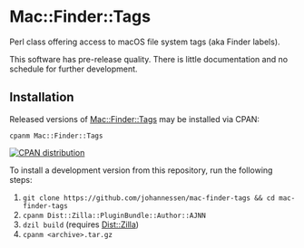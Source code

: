 Mac::Finder::Tags
=================

Perl class offering access to macOS file system tags (aka Finder labels).

This software has pre-release quality. There is little documentation
and no schedule for further development.


Installation
------------

Released versions of [Mac::Finder::Tags][] may be installed via CPAN:

    cpanm Mac::Finder::Tags

[![CPAN distribution](https://badge.fury.io/pl/Mac-Finder-Tags.svg)](https://badge.fury.io/pl/Mac-Finder-Tags)

To install a development version from this repository, run the following steps:

1. `git clone https://github.com/johannessen/mac-finder-tags && cd mac-finder-tags`
1. `cpanm Dist::Zilla::PluginBundle::Author::AJNN`
1. `dzil build` (requires [Dist::Zilla][])
1. `cpanm <archive>.tar.gz`

[Mac::Finder::Tags]: https://metacpan.org/release/Mac-Finder-Tags
[Dist::Zilla]: https://metacpan.org/release/Dist-Zilla
